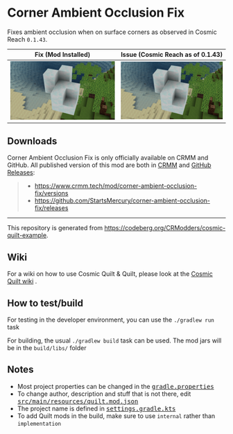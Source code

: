 # Corner Ambient Occlusion Fix

Fixes ambient occlusion when on surface corners as observed in Cosmic Reach
`0.1.43`.

| Fix (Mod Installed) | Issue (Cosmic Reach as of 0.1.43) |
|:-------------------:|:---------------------------------:|
| ![exhibit-with-mod] |      ![exhibit-without-mod]       |

[exhibit-with-mod]: assets/exhibit-with-mod.png
[exhibit-without-mod]: assets/exhibit-without-mod.png

## Downloads

Corner Ambient Occlusion Fix is only officially available on CRMM and GitHub. All
published version of this mod are both in
[CRMM](https://www.crmm.tech/mod/corner-ambient-occlusion-fix/versions) and [GitHub Releases](https://github.com/StartsMercury/corner-ambient-occlusion-fix/releases):

> * <https://www.crmm.tech/mod/corner-ambient-occlusion-fix/versions>
> * <https://github.com/StartsMercury/corner-ambient-occlusion-fix/releases>

---

This repository is generated from
https://codeberg.org/CRModders/cosmic-quilt-example.

## Wiki

For a wiki on how to use Cosmic Quilt & Quilt, please look at the [Cosmic Quilt
wiki] .

## How to test/build

For testing in the developer environment, you can use the `./gradlew run` task

For building, the usual `./gradlew build` task can be used. The mod jars will be
in the `build/libs/` folder

## Notes
- Most project properties can be changed in the <tt>[gradle.properties]</tt>
- To change author, description and stuff that is not there, edit <tt>[src/main/resources/quilt.mod.json]</tt>
- The project name is defined in <tt>[settings.gradle.kts]</tt>
- To add Quilt mods in the build, make sure to use `internal` rather than `implementation`

[src/main/resources/quilt.mod.json]: src/main/resources/quilt.mod.json
[gradle.properties]: gradle.properties
[settings.gradle.kts]: settings.gradle.kts

[Cosmic Quilt wiki]: https://codeberg.org/CRModders/cosmic-quilt/wiki

